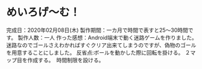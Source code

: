 # めいろげ～む！
完成日：2020年02月08日(木)
製作期間：一カ月で時間で表すと25～30時間です。
製作人数：一人
作った感想：Android端末で動く迷路ゲームを作りました。　迷路なのでゴールさえわかればすぐクリア出来てしまうのですが、偽物のゴールを用意することにしました。
反省点:ボールを動かした際に回転を掛ける。 ２マップ目を作成する。　時間制限を設ける。
